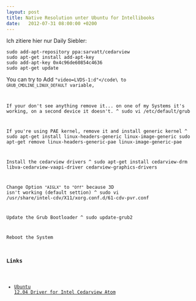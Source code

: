 ```yaml
---
layout: post
title: Native Resolution unter Ubuntu for Intellibooks
date:   2012-07-31 08:00:00 +0200
---
```


Ich zitiere hier nur Daily Siebler:

    sudo add-apt-repository ppa:sarvatt/cedarview
    sudo apt-get install add-apt-key
    sudo add-apt-key 0x4c96de60854c4636
    sudo apt-get update


You can try to Add <code>"video=LVDS-1:d"</code\\ to <code>GRUB\_CMDLINE\_LINUX\_DEFAULT</code> variable,

If your don't see anything remove it... on one of my Systems it's working, on a second device it doesn't.
^
    sudo vi /etc/default/grub

If you're using PAE kernel, remove it and install generic kernel
^
    sudo apt-get install linux-headers-generic linux-image-generic
    sudo apt-get remove linux-headers-generic-pae
    linux-image-generic-pae

Install the cedarview drivers
^
    sudo apt-get install cedarview-drm libva-cedarview-vaapi-driver
    cedarview-graphics-drivers

Change Option <code>"AIGLX"</code> to <code>"Off"</code> because 3D isn't working (default settion)
^
    sudo vi /usr/share/intel-cdv/X11/xorg.conf.d/61-cdv-pvr.conf

Update the Grub Bootloader
^
    sudo update-grub2

Reboot the System

### Links

-   [Ubuntu 12.04 Driver for Intel Cedarview
    Atom](http://daily.siebler.eu/2012/06/ubuntu-12-04-driver-for-intel-cedarview-atom-n2000-und-d2000-serie/)